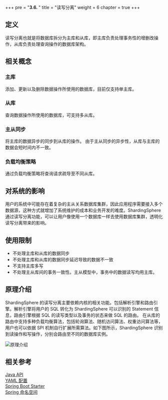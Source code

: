 +++
pre = "<b>3.6. </b>"
title = "读写分离"
weight = 6
chapter = true
+++

## 定义

读写分离也就是将数据库拆分为主库和从库，即主库负责处理事务性的增删改操作，从库负责处理查询操作的数据库架构。

## 相关概念

### 主库
添加、更新以及删除数据操作所使用的数据库，目前仅支持单主库。

### 从库
查询数据操作所使用的数据库，可支持多从库。

### 主从同步
将主库的数据异步的同步到从库的操作。 由于主从同步的异步性，从库与主库的数据会短时间内不一致。

### 负载均衡策略
通过负载均衡策略将查询请求疏导至不同从库。

## 对系统的影响
用户的系统中可能存在着复杂的主从关系数据库集群，因此应用程序需要接入多个数据源，这种方式就增加了系统维护的成本和业务开发的难度。ShardingSphere 通过读写分离功能，可以让用户像使用一个数据库一样去使用数据库集群，透明化读写分离带来的影响。

## 使用限制
* 不处理主库和从库的数据同步
* 不处理主库和从库的数据同步延迟导致的数据不一致
* 不支持主库多写
* 不处理主从库间的事务一致性。主从模型中，事务中的数据读写均用主库。

## 原理介绍
ShardingSphere 的读写分离主要依赖内核的相关功能。包括解析引擎和路由引擎。解析引擎将用户的 SQL 转化为 ShardingSphere 可以识别的 Statement 信息，路由引擎根据 SQL 的读写类型以及事务的状态来做 SQL 的路由。
在从库的路由中支持多种负载均衡算法，包括轮询算法、随机访问算法、权重访问算法等，用户也可以依据 SPI 机制自行扩展所需算法。如下图所示，ShardingSphere 识别到读操作和写操作，分别会路由至不同的数据库实例。

![原理介绍](https://shardingsphere.apache.org/document/current/img/readwrite-splitting/background.png)

## 相关参考
[Java API](/cn/user-manual/shardingsphere-jdbc/java-api/rules/readwrite-splitting)\
[YAML 配置](/cn/user-manual/shardingsphere-jdbc/yaml-config/rules/readwrite-splitting)\
[Spring Boot Starter](/cn/user-manual/shardingsphere-jdbc/spring-boot-starter/rules/readwrite-splitting)\
[Spring 命名空间](/cn/user-manual/shardingsphere-jdbc/spring-namespace/rules/readwrite-splitting)
